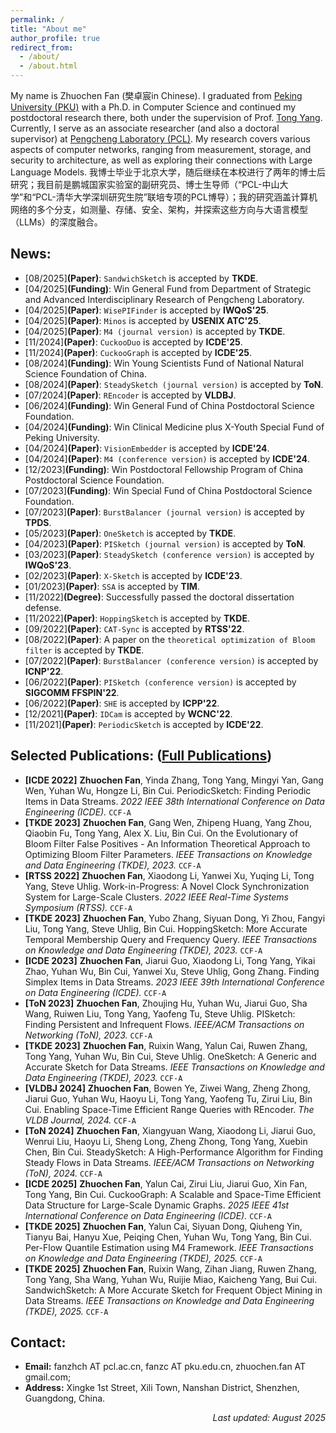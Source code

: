 ```yaml
---
permalink: /
title: "About me"
author_profile: true
redirect_from: 
  - /about/
  - /about.html
---
```


My name is Zhuochen Fan (樊卓宸in Chinese). I graduated from [Peking University (PKU)](https://www.pku.edu.cn/) with a Ph.D. in Computer Science and continued my postdoctoral research there, both under the supervision of Prof. [Tong Yang](https://yangtonghome.github.io/). Currently, I serve as an associate researcher (and also a doctoral supervisor) at [Pengcheng Laboratory (PCL)](https://www.pcl.ac.cn/). My research covers various aspects of computer networks, ranging from measurement, storage, and security to architecture, as well as exploring their connections with Large Language Models.
我博士毕业于北京大学，随后继续在本校进行了两年的博士后研究；我目前是鹏城国家实验室的副研究员、博士生导师（“PCL-中山大学”和“PCL-清华大学深圳研究生院”联培专项的PCL博导）；我的研究涵盖计算机网络的多个分支，如测量、存储、安全、架构，并探索这些方向与大语言模型（LLMs）的深度融合。

## News: 
- [08/2025]**(Paper)**: `SandwichSketch` is accepted by **TKDE**.
- [04/2025]**(Funding)**: Win General Fund from Department of Strategic and Advanced Interdisciplinary Research of Pengcheng Laboratory.
- [04/2025]**(Paper)**: `WisePIFinder` is accepted by **IWQoS'25**.
- [04/2025]**(Paper)**: `Minos` is accepted by **USENIX ATC'25**.
- [04/2025]**(Paper)**: `M4 (journal version)` is accepted by **TKDE**.
- [11/2024]**(Paper)**: `CuckooDuo` is accepted by **ICDE'25**.
- [11/2024]**(Paper)**: `CuckooGraph` is accepted by **ICDE'25**.
- [08/2024]**(Funding)**: Win Young Scientists Fund of National Natural Science Foundation of China.
- [08/2024]**(Paper)**: `SteadySketch (journal version)` is accepted by **ToN**.
- [07/2024]**(Paper)**: `REncoder` is accepted by **VLDBJ**.
- [06/2024]**(Funding)**: Win General Fund of China Postdoctoral Science Foundation.
- [04/2024]**(Funding)**: Win Clinical Medicine plus X-Youth Special Fund of Peking University.
- [04/2024]**(Paper)**: `VisionEmbedder` is accepted by **ICDE'24**.
- [04/2024]**(Paper)**: `M4 (conference version)` is accepted by **ICDE'24**.
- [12/2023]**(Funding)**: Win Postdoctoral Fellowship Program of China Postdoctoral Science Foundation.
- [07/2023]**(Funding)**: Win Special Fund of China Postdoctoral Science Foundation.
- [07/2023]**(Paper)**: `BurstBalancer (journal version)` is accepted by **TPDS**.
- [05/2023]**(Paper)**: `OneSketch` is accepted by **TKDE**.
- [04/2023]**(Paper)**: `PISketch (journal version)` is accepted by **ToN**.
- [03/2023]**(Paper)**: `SteadySketch (conference version)` is accepted by **IWQoS'23**.
- [02/2023]**(Paper)**: `X-Sketch` is accepted by **ICDE'23**.
- [01/2023]**(Paper)**: `SSA` is accepted by **TIM**.
- [11/2022]**(Degree)**: Successfully passed the doctoral dissertation defense.
- [11/2022]**(Paper)**: `HoppingSketch` is accepted by **TKDE**.
- [09/2022]**(Paper)**: `CAT-Sync` is accepted by **RTSS'22**.
- [08/2022]**(Paper)**: A paper on the `theoretical optimization of Bloom filter` is accepted by **TKDE**.
- [07/2022]**(Paper)**: `BurstBalancer (conference version)` is accepted by **ICNP'22**.
- [06/2022]**(Paper)**: `PISketch (conference version)` is accepted by **SIGCOMM FFSPIN'22**.
- [06/2022]**(Paper)**: `SHE` is accepted by **ICPP'22**.
- [12/2021]**(Paper)**: `IDCam` is accepted by **WCNC'22**.
- [11/2021]**(Paper)**: `PeriodicSketch` is accepted by **ICDE'22**.

## Selected Publications: ([Full Publications](/publications/))
- **[ICDE 2022]** **Zhuochen Fan**, Yinda Zhang, Tong Yang, Mingyi Yan, Gang Wen, Yuhan Wu, Hongze Li, Bin Cui. PeriodicSketch: Finding Periodic Items in Data Streams. *2022 IEEE 38th International Conference on Data Engineering (ICDE).* `CCF-A`
- **[TKDE 2023]** **Zhuochen Fan**, Gang Wen, Zhipeng Huang, Yang Zhou, Qiaobin Fu, Tong Yang, Alex X. Liu, Bin Cui. On the Evolutionary of Bloom Filter False Positives - An Information Theoretical Approach to Optimizing Bloom Filter Parameters. *IEEE Transactions on Knowledge and Data Engineering (TKDE), 2023.* `CCF-A`
- **[RTSS 2022]** **Zhuochen Fan**, Xiaodong Li, Yanwei Xu, Yuqing Li, Tong Yang, Steve Uhlig. Work-in-Progress: A Novel Clock Synchronization System for Large-Scale Clusters. *2022 IEEE Real-Time Systems Symposium (RTSS).* `CCF-A`
- **[TKDE 2023]** **Zhuochen Fan**, Yubo Zhang, Siyuan Dong, Yi Zhou, Fangyi Liu, Tong Yang, Steve Uhlig, Bin Cui. HoppingSketch: More Accurate Temporal Membership Query and Frequency Query. *IEEE Transactions on Knowledge and Data Engineering (TKDE), 2023.* `CCF-A`
- **[ICDE 2023]** **Zhuochen Fan**, Jiarui Guo, Xiaodong Li, Tong Yang, Yikai Zhao, Yuhan Wu, Bin Cui, Yanwei Xu, Steve Uhlig, Gong Zhang. Finding Simplex Items in Data Streams. *2023 IEEE 39th International Conference on Data Engineering (ICDE).* `CCF-A`
- **[ToN 2023]** **Zhuochen Fan**, Zhoujing Hu, Yuhan Wu, Jiarui Guo, Sha Wang, Ruiwen Liu, Tong Yang, Yaofeng Tu, Steve Uhlig. PISketch: Finding Persistent and Infrequent Flows. *IEEE/ACM Transactions on Networking (ToN), 2023.* `CCF-A`
- **[TKDE 2023]** **Zhuochen Fan**, Ruixin Wang, Yalun Cai, Ruwen Zhang, Tong Yang, Yuhan Wu, Bin Cui, Steve Uhlig. OneSketch: A Generic and Accurate Sketch for Data Streams. *IEEE Transactions on Knowledge and Data Engineering (TKDE), 2023.* `CCF-A`
- **[VLDBJ 2024]** **Zhuochen Fan**, Bowen Ye, Ziwei Wang, Zheng Zhong, Jiarui Guo, Yuhan Wu, Haoyu Li, Tong Yang, Yaofeng Tu, Zirui Liu, Bin Cui. Enabling Space-Time Efficient Range Queries with REncoder. *The VLDB Journal, 2024.* `CCF-A`
- **[ToN 2024]** **Zhuochen Fan**, Xiangyuan Wang, Xiaodong Li, Jiarui Guo, Wenrui Liu, Haoyu Li, Sheng Long, Zheng Zhong, Tong Yang, Xuebin Chen, Bin Cui. SteadySketch: A High-Performance Algorithm for Finding Steady Flows in Data Streams. *IEEE/ACM Transactions on Networking (ToN), 2024.* `CCF-A`
- **[ICDE 2025]** **Zhuochen Fan**, Yalun Cai, Zirui Liu, Jiarui Guo, Xin Fan, Tong Yang, Bin Cui. CuckooGraph: A Scalable and Space-Time Efficient Data Structure for Large-Scale Dynamic Graphs. *2025 IEEE 41st International Conference on Data Engineering (ICDE).* `CCF-A`
- **[TKDE 2025]** **Zhuochen Fan**, Yalun Cai, Siyuan Dong, Qiuheng Yin, Tianyu Bai, Hanyu Xue, Peiqing Chen, Yuhan Wu, Tong Yang, Bin Cui. Per-Flow Quantile Estimation using M4 Framework. *IEEE Transactions on Knowledge and Data Engineering (TKDE), 2025.* `CCF-A`
- **[TKDE 2025]** **Zhuochen Fan**, Ruixin Wang, Zihan Jiang, Ruwen Zhang, Tong Yang, Sha Wang, Yuhan Wu, Ruijie Miao, Kaicheng Yang, Bui Cui. SandwichSketch: A More Accurate Sketch for Frequent Object Mining in Data Streams. *IEEE Transactions on Knowledge and Data Engineering (TKDE), 2025.* `CCF-A`

## Contact:
- **Email:** fanzhch AT pcl.ac.cn, fanzc AT pku.edu.cn, zhuochen.fan AT gmail.com;
- **Address:** Xingke 1st Street, Xili Town, Nanshan District, Shenzhen, Guangdong, China.

<p align='right'><i>Last updated: August 2025</i></p>
